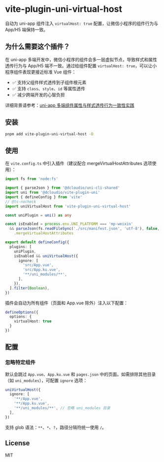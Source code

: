 # vite-plugin-uni-virtual-host

自动为 uni-app 组件注入 `virtualHost: true` 配置，让微信小程序的组件行为与 App/H5 端保持一致。

## 为什么需要这个插件？

在 uni-app 多端开发中，微信小程序的组件会多一层虚拟节点，导致样式和属性透传行为与 App/H5 端不一致。通过给组件配置 `virtualHost: true`，可以让小程序组件表现更接近标准 Vue 组件：

- ✅ 支持父组件样式透传到子组件根元素
- ✅ 支持 `class`、`style`、`id` 等属性透传
- ✅ 减少跨端开发的心智负担

详细背景请参考：[uni-app 多端组件属性与样式透传行为一致性实践](https://4ark.me/posts/2025-10-28-uni-app-component-props-style-pass-through/)

## 安装

```bash
pnpm add vite-plugin-uni-virtual-host -D
```

## 使用

在 `vite.config.ts` 中引入插件（建议配合 mergeVirtualHostAttributes 选项使用）：

```ts
import fs from 'node:fs'

import { parseJson } from '@dcloudio/uni-cli-shared'
import uni from '@dcloudio/vite-plugin-uni'
import { defineConfig } from 'vite'
// @ts-nocheck
import uniVirtualHost from 'vite-plugin-uni-virtual-host'

const uniPlugin = uni() as any

const isEnabled = process.env.UNI_PLATFORM === 'mp-weixin'
  && parseJson(fs.readFileSync('./src/manifest.json', 'utf-8'), false, './src/manifest.json')['mp-weixin']
    .mergeVirtualHostAttributes

export default defineConfig({
  plugins: [
    uniPlugin,
    isEnabled && uniVirtualHost({
      ignore: [
        'src/App.vue',
        'src/App.ku.vue',
        '**/uni_modules/**',
      ],
    }),
  ].filter(Boolean),
})
```

插件会自动为所有组件（页面和 App.vue 除外）注入以下配置：

```ts
defineOptions({
  options: {
    virtualHost: true
  }
})
```

## 配置

### 忽略特定组件

默认会跳过 `App.vue`、`App.ku.vue` 和 `pages.json` 中的页面。如需排除其他目录（如 `uni_modules`），可配置 `ignore` 选项：

```ts
uniVirtualHost({
  ignore: [
    '**/App.vue',
    '**/App.ku.vue',
    '**/uni_modules/**', // 忽略 uni_modules 目录
  ],
})
```

支持 glob 语法：`**`、`*`、`?`，路径分隔符统一使用 `/`。

## License

MIT
